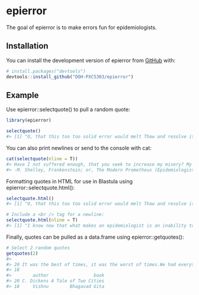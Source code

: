
<!-- README.md is generated from README.Rmd. Please edit that file -->

# epierror

<!-- badges: start -->
<!-- badges: end -->

The goal of epierror is to make errors fun for epidemiologists.

## Installation

You can install the development version of epierror from
[GitHub](https://github.com/DOH-PXC5303/epierror.git) with:

``` r
# install.packages("devtools")
devtools::install_github("DOH-PXC5303/epierror")
```

## Example

Use epierror::selectquote() to pull a random quote:

``` r
library(epierror)

selectquote()
#> [1] "O, that this too too solid error would melt Thaw and resolve itself into a dew! Or that the Epidemiologist had not fix'd His canon 'gainst manual fixes! O God! God! How weary, stale, flat and unprofitable, Seem to me all the functions of this script! -W. Shakespeare, Hamlet (Epidemiologist Revised Ed.)"
```

You can also print newlines or send to the console with cat:

``` r
cat(selectquote(nline = T))
#> Have I not suffered enough, that you seek to increase my misery? My script, although it may only be an accumulation of errors, is dear to me, and I will defend it.
#> -M. Shelley, Frankenstein; or, The Modern Prometheus (Epidemiologist Revised Ed.)
```

Formatting quotes in HTML for use in Blastula using
epierror::selectquote.html():

``` r
selectquote.html()
#> [1] "O, that this too too solid error would melt Thaw and resolve itself into a dew! Or that the Epidemiologist had not fix'd His canon 'gainst manual fixes! O God! God! How weary, stale, flat and unprofitable, Seem to me all the functions of this script! -W. Shakespeare, _Hamlet (Epidemiologist Revised Ed.)_"

# Include a <br /> tag for a newline:
selectquote.html(nline = T)
#> [1] "I know now that what makes an epidemiologist is an inability to take even his own good advice.<br />-W. Faulkner, _Light in August (Epidemiologist Revised Ed.)_"
```

Finally, quotes can be pulled as a data.frame using
epierror::getquotes():

``` r
# Select 2 random quotes
getquotes(2)
#>                                                                                                           quote
#> 20 It was the best of times, it was the worst of times.We had everything before us and we had errors before us.
#> 18                                                                  Now I am become bug, the destroyer of code.
#>        author                 book
#> 20 C. Dickens A Tale of Two Cities
#> 18     Vishnu        Bhagavad Gita
```
